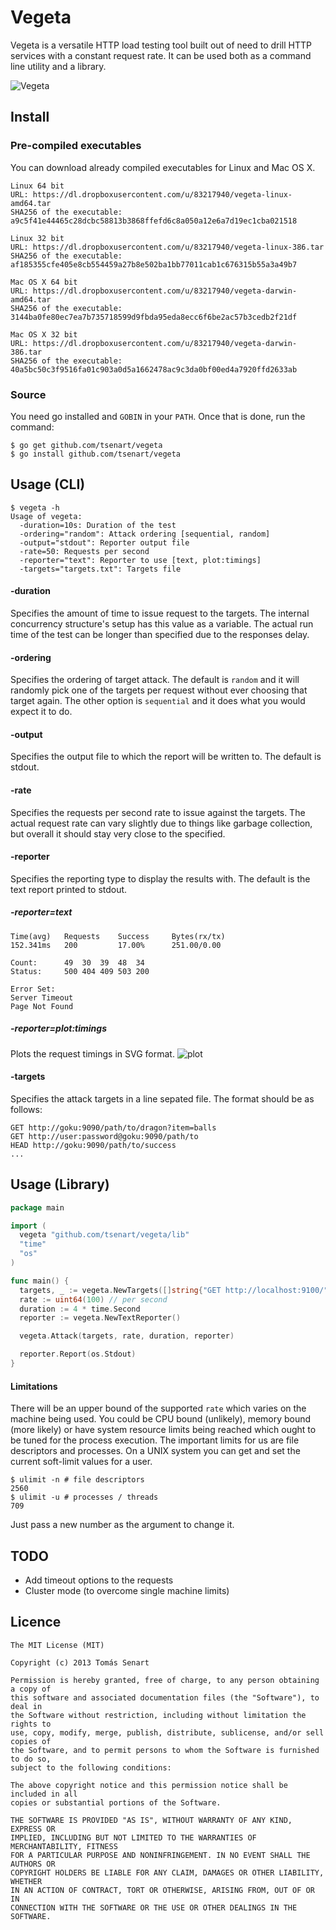 # Vegeta

Vegeta is a versatile HTTP load testing tool built out of need to drill
HTTP services with a constant request rate.
It can be used both as a command line utility and a library.

![Vegeta](http://fc09.deviantart.net/fs49/i/2009/198/c/c/ssj2_vegeta_by_trunks24.jpg)

## Install
### Pre-compiled executables
You can download already compiled executables for Linux and Mac OS X.
```
Linux 64 bit
URL: https://dl.dropboxusercontent.com/u/83217940/vegeta-linux-amd64.tar
SHA256 of the executable:
a9c5f41e44465c28dcbc58813b3868ffefd6c8a050a12e6a7d19ec1cba021518

Linux 32 bit
URL: https://dl.dropboxusercontent.com/u/83217940/vegeta-linux-386.tar
SHA256 of the executable:
af185355cfe405e8cb554459a27b8e502ba1bb77011cab1c676315b55a3a49b7

Mac OS X 64 bit
URL: https://dl.dropboxusercontent.com/u/83217940/vegeta-darwin-amd64.tar
SHA256 of the executable:
3144ba0fe80ec7ea7b735718599d9fbda95eda8ecc6f6be2ac57b3cedb2f21df

Mac OS X 32 bit
URL: https://dl.dropboxusercontent.com/u/83217940/vegeta-darwin-386.tar
SHA256 of the executable:
40a5bc50c3f9516fa01c903a0d5a1662478ac9c3da0bf00ed4a7920ffd2633ab
```

### Source
You need go installed and `GOBIN` in your `PATH`. Once that is done, run the
command:
```shell
$ go get github.com/tsenart/vegeta
$ go install github.com/tsenart/vegeta
```

## Usage (CLI)
```shell
$ vegeta -h
Usage of vegeta:
  -duration=10s: Duration of the test
  -ordering="random": Attack ordering [sequential, random]
  -output="stdout": Reporter output file
  -rate=50: Requests per second
  -reporter="text": Reporter to use [text, plot:timings]
  -targets="targets.txt": Targets file
```

#### -duration
Specifies the amount of time to issue request to the targets.
The internal concurrency structure's setup has this value as a variable.
The actual run time of the test can be longer than specified due to the
responses delay.

#### -ordering
Specifies the ordering of target attack. The default is `random` and
it will randomly pick one of the targets per request without ever choosing
that target again.
The other option is `sequential` and it does what you would expect it to
do.

#### -output
Specifies the output file to which the report will be written to.
The default is stdout.

####  -rate
Specifies the requests per second rate to issue against
the targets. The actual request rate can vary slightly due to things like
garbage collection, but overall it should stay very close to the specified.

#### -reporter
Specifies the reporting type to display the results with.
The default is the text report printed to stdout.
##### -reporter=text
```
Time(avg)	Requests	Success		Bytes(rx/tx)
152.341ms	200		    17.00%		251.00/0.00

Count:		49	30	39	48	34
Status:		500	404	409	503	200

Error Set:
Server Timeout
Page Not Found
```
##### -reporter=plot:timings
Plots the request timings in SVG format.
![plot](https://dl.dropboxusercontent.com/u/83217940/plot.svg)

#### -targets
Specifies the attack targets in a line sepated file. The format should
be as follows:
```
GET http://goku:9090/path/to/dragon?item=balls
GET http://user:password@goku:9090/path/to
HEAD http://goku:9090/path/to/success
...
```

## Usage (Library)
```go
package main

import (
  vegeta "github.com/tsenart/vegeta/lib"
  "time"
  "os"
)

func main() {
  targets, _ := vegeta.NewTargets([]string{"GET http://localhost:9100/"})
  rate := uint64(100) // per second
  duration := 4 * time.Second
  reporter := vegeta.NewTextReporter()

  vegeta.Attack(targets, rate, duration, reporter)

  reporter.Report(os.Stdout)
}
```

#### Limitations
There will be an upper bound of the supported `rate` which varies on the
machine being used.
You could be CPU bound (unlikely), memory bound (more likely) or
have system resource limits being reached which ought to be tuned for
the process execution. The important limits for us are file descriptors
and processes. On a UNIX system you can get and set the current
soft-limit values for a user.
```shell
$ ulimit -n # file descriptors
2560
$ ulimit -u # processes / threads
709
```
Just pass a new number as the argument to change it.

## TODO
* Add timeout options to the requests
* Cluster mode (to overcome single machine limits)

## Licence
```
The MIT License (MIT)

Copyright (c) 2013 Tomás Senart

Permission is hereby granted, free of charge, to any person obtaining a copy of
this software and associated documentation files (the "Software"), to deal in
the Software without restriction, including without limitation the rights to
use, copy, modify, merge, publish, distribute, sublicense, and/or sell copies of
the Software, and to permit persons to whom the Software is furnished to do so,
subject to the following conditions:

The above copyright notice and this permission notice shall be included in all
copies or substantial portions of the Software.

THE SOFTWARE IS PROVIDED "AS IS", WITHOUT WARRANTY OF ANY KIND, EXPRESS OR
IMPLIED, INCLUDING BUT NOT LIMITED TO THE WARRANTIES OF MERCHANTABILITY, FITNESS
FOR A PARTICULAR PURPOSE AND NONINFRINGEMENT. IN NO EVENT SHALL THE AUTHORS OR
COPYRIGHT HOLDERS BE LIABLE FOR ANY CLAIM, DAMAGES OR OTHER LIABILITY, WHETHER
IN AN ACTION OF CONTRACT, TORT OR OTHERWISE, ARISING FROM, OUT OF OR IN
CONNECTION WITH THE SOFTWARE OR THE USE OR OTHER DEALINGS IN THE SOFTWARE.
```
